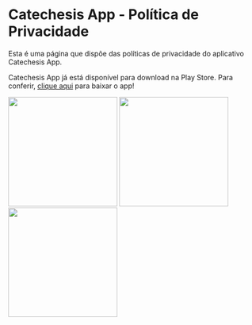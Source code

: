 # Catechesis App - Política de Privacidade

Esta é uma página que dispõe das políticas de privacidade do aplicativo Catechesis App.

Catechesis App já está disponível para download na Play Store. Para conferir, [clique aqui](https://play.google.com/store/apps/details?id=br.com.rianevangelista.catechesis_quiz) para baixar o app! 

<div>
  <img src="https://play-lh.googleusercontent.com/hdu1DozjShy1plH22jYSoYSXI3NAt1MeHIuMI_6_SJvYwAE0D8-1qZ20D8ndx1XdhH8G=w2560-h1440-rw" width="220">
  <img src="https://play-lh.googleusercontent.com/4Fe0ksnq_qd_d73ttwX3SCqb_FCmYXNISdkHmrBMaPDKrKS58BDasVCmJcKf7H87nhc=w2560-h1440-rw" width="220">
  <img src="https://play-lh.googleusercontent.com/V5RNXSokewr8LGmPnP4fdb_g1is0NaalLPJEyy7gGDDngPRpnBF1Z_HgJH5uNT-DCls=w2560-h1440-rw" width="220">
</div>



